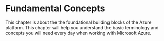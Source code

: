 # Fundamental Concepts
This chapter is about the the foundational building blocks of the Azure platform. This chapter will help you understand the basic terminology and concepts you will need every day when working with Microsoft Azure.